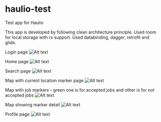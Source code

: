 # haulio-test
Test app for Haulio

This app is developed by following clean architecture principle.
Used room for local storage with rx support.
Used databinding, dagger, retrofit and glide.

Login page
![Alt text](https://github.com/ThuReinTin/haulio-test/blob/master/screenshots/login-page.jpg "Optional title")



Home page
![Alt text](https://github.com/ThuReinTin/haulio-test/blob/master/screenshots/home-page.jpg "Optional title")



Search page
![Alt text](https://github.com/ThuReinTin/haulio-test/blob/master/screenshots/map-with-auto-complete-text-view.jpg "Optional title")



Map with current location marker page
![Alt text](https://github.com/ThuReinTin/haulio-test/blob/master/screenshots/map-showing-user-current-location.jpg "Optional title")



Map with job markers - green one is for accepted jobs and other is for not accepted jobs
![Alt text](https://github.com/ThuReinTin/haulio-test/blob/master/screenshots/map-showing-jobs-green-is-accepted-job.jpg "Optional title")



Map showing marker detail
![Alt text](https://github.com/ThuReinTin/haulio-test/blob/master/screenshots/map-showing-job-detail.jpg "Optional title")



Profile page
![Alt text](https://github.com/ThuReinTin/haulio-test/blob/master/screenshots/profile-page.jpg "Optional title")

